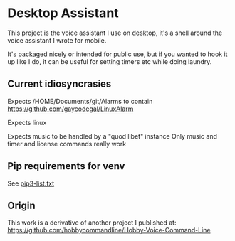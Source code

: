 # Desktop Assistant

This project is the voice assistant I use on desktop,
it's a shell around the voice assistant I wrote for mobile.

It's packaged nicely or intended for public use, but if
you wanted to hook it up like I do, it can be useful for
setting timers etc while doing laundry.

## Current idiosyncrasies

Expects /HOME/Documents/git/Alarms to contain https://github.com/gaycodegal/LinuxAlarm

Expects linux

Expects music to be handled by a "quod libet" instance
Only music and timer and license commands really work

## Pip requirements for venv

See [pip3-list.txt](./pip3-list.txt)

## Origin

This work is a derivative of another project I published at:
https://github.com/hobbycommandline/Hobby-Voice-Command-Line
